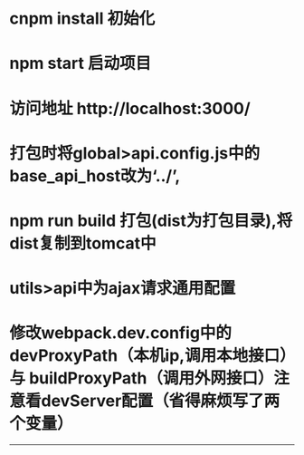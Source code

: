 # cnpm install 初始化
# npm start 启动项目
# 访问地址 http://localhost:3000/
# 打包时将global>api.config.js中的base_api_host改为‘../’,
# npm run build 打包(dist为打包目录),将dist复制到tomcat中
# utils>api中为ajax请求通用配置
# 修改webpack.dev.config中的devProxyPath（本机ip,调用本地接口）与 buildProxyPath（调用外网接口）注意看devServer配置（省得麻烦写了两个变量）
------
